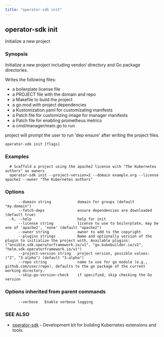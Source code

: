 ```yaml
---
title: "operator-sdk init"
---
```

## operator-sdk init

Initialize a new project

### Synopsis

Initialize a new project including vendor/ directory and Go package directories.

Writes the following files:
- a boilerplate license file
- a PROJECT file with the domain and repo
- a Makefile to build the project
- a go.mod with project dependencies
- a Kustomization.yaml for customizating manifests
- a Patch file for customizing image for manager manifests
- a Patch file for enabling prometheus metrics
- a cmd/manager/main.go to run

project will prompt the user to run 'dep ensure' after writing the project files.


```
operator-sdk init [flags]
```

### Examples

```
  # Scaffold a project using the apache2 license with "The Kubernetes authors" as owners
  operator-sdk init --project-version=2 --domain example.org --license apache2 --owner "The Kubernetes authors"

```

### Options

```
      --domain string            domain for groups (default "my.domain")
      --fetch-deps               ensure dependencies are downloaded (default true)
  -h, --help                     help for init
      --license string           license to use to boilerplate, may be one of 'apache2', 'none' (default "apache2")
      --owner string             owner to add to the copyright
      --plugins strings          Name and optionally version of the plugin to initialize the project with. Available plugins: ("ansible.sdk.operatorframework.io/v1", "go.kubebuilder.io/v2", "helm.sdk.operatorframework.io/v1")
      --project-version string   project version, possible values: ("2", "3-alpha") (default "3-alpha")
      --repo string              name to use for go module (e.g., github.com/user/repo), defaults to the go package of the current working directory.
      --skip-go-version-check    if specified, skip checking the Go version
```

### Options inherited from parent commands

```
      --verbose   Enable verbose logging
```

### SEE ALSO

* [operator-sdk](../operator-sdk)	 - Development kit for building Kubernetes extensions and tools.

